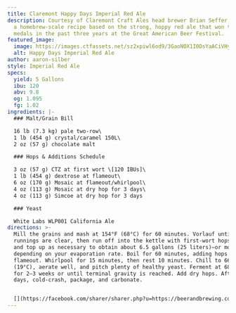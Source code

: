 ```yaml
---
title: Claremont Happy Days Imperial Red Ale
description: Courtesy of Claremont Craft Ales head brewer Brian Seffer, here is
  a homebrew-scale recipe based on the strong, hoppy red ale that won two gold
  medals in the past three years at the Great American Beer Festival.
featured_image:
  image: https://images.ctfassets.net/sz2xpiwl6od9/3GaoNOX1I0DsYaACiVHyCH/6dd919f218f8759c1d94ce34adcf3c70/claremont_happy_days.jpg?w=1600&fm=webp
  alt: Happy Days Imperial Red Ale
author: aaron-silber
style: Imperial Red Ale
specs:
  yield: 5 Gallons
  ibu: 120
  abv: 9.8
  og: 1.095
  fg: 1.02
ingredients: |-
  ### Malt/Grain Bill

  16 lb (7.3 kg) pale two-row\
  1 lb (454 g) crystal/caramel 150L\
  2 oz (57 g) chocolate malt

  ### Hops & Additions Schedule

  3 oz (57 g) CTZ at first wort \[120 IBUs]\
  1 lb (454 g) dextrose at flameout\
  6 oz (170 g) Mosaic at flameout/whirlpool\
  4 oz (113 g) Mosaic at dry hop for 3 days\
  4 oz (113 g) Simcoe at dry hop for 3 days

  ### Yeast

  White Labs WLP001 California Ale
directions: >-
  Mill the grains and mash at 154°F (68°C) for 60 minutes. Vorlauf until
  runnings are clear, then run off into the kettle with first-wort hops. Sparge
  and top up as necessary to obtain about 6.5 gallons (25 liters)—or more,
  depending on your evaporation rate. Boil for 60 minutes, adding hops at
  flameout. Whirlpool for 15 minutes, then rest 10 minutes. Chill to 66°F
  (19°C), aerate well, and pitch plenty of healthy yeast. Ferment at 68°F (20°C)
  for 2–3 weeks or until terminal gravity is reached. Add dry hops. After 3
  days, cold-crash, package, and carbonate.


  [](https://facebook.com/sharer/sharer.php?u=https://beerandbrewing.com/recipe-claremont-happy-days-imperial-red-ale/)
---
```


